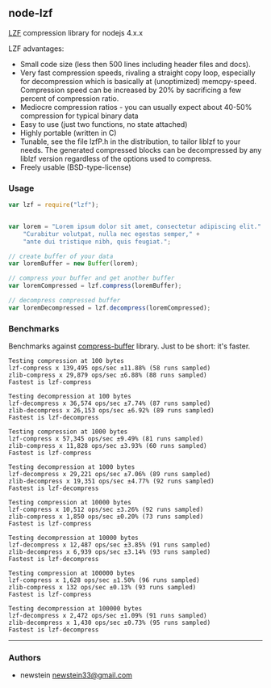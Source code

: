 ## node-lzf

[LZF](http://oldhome.schmorp.de/marc/liblzf.html) compression library for nodejs 4.x.x

LZF advantages:

* Small code size (less then 500 lines including header files and docs).
* Very fast compression speeds, rivaling a straight copy loop, especially for decompression which is basically at (unoptimized) memcpy-speed. Compression speed can be increased by 20% by sacrificing a few percent of compression ratio.
* Mediocre compression ratios - you can usually expect about 40-50% compression for typical binary data
* Easy to use (just two functions, no state attached)
* Highly portable (written in C)
* Tunable, see the file lzfP.h in the distribution, to tailor liblzf to your needs. The generated compressed blocks can be decompressed by any liblzf version regardless of the options used to compress.
* Freely usable (BSD-type-license)

### Usage

```javascript
var lzf = require("lzf");


var lorem = "Lorem ipsum dolor sit amet, consectetur adipiscing elit." +
    "Curabitur volutpat, nulla nec egestas semper," +
    "ante dui tristique nibh, quis feugiat.";

// create buffer of your data
var loremBuffer = new Buffer(lorem);

// compress your buffer and get another buffer
var loremCompressed = lzf.compress(loremBuffer);

// decompress compressed buffer
var loremDecompressed = lzf.decompress(loremCompressed);

```

### Benchmarks

Benchmarks against [compress-buffer](https://github.com/egorFiNE/node-compress-buffer) library. Just to be short: it's faster.

```
Testing compression at 100 bytes
lzf-compress x 139,495 ops/sec ±11.88% (58 runs sampled)
zlib-compress x 29,879 ops/sec ±6.88% (88 runs sampled)
Fastest is lzf-compress

Testing decompression at 100 bytes
lzf-decompress x 36,574 ops/sec ±7.74% (87 runs sampled)
zlib-decompress x 26,153 ops/sec ±6.92% (89 runs sampled)
Fastest is lzf-decompress

Testing compression at 1000 bytes
lzf-compress x 57,345 ops/sec ±9.49% (81 runs sampled)
zlib-compress x 11,828 ops/sec ±3.93% (60 runs sampled)
Fastest is lzf-compress

Testing decompression at 1000 bytes
lzf-decompress x 29,221 ops/sec ±7.06% (89 runs sampled)
zlib-decompress x 19,351 ops/sec ±4.77% (92 runs sampled)
Fastest is lzf-decompress

Testing compression at 10000 bytes
lzf-compress x 10,512 ops/sec ±3.26% (92 runs sampled)
zlib-compress x 1,850 ops/sec ±0.20% (73 runs sampled)
Fastest is lzf-compress

Testing decompression at 10000 bytes
lzf-decompress x 12,487 ops/sec ±3.85% (91 runs sampled)
zlib-decompress x 6,939 ops/sec ±3.14% (93 runs sampled)
Fastest is lzf-decompress

Testing compression at 100000 bytes
lzf-compress x 1,628 ops/sec ±1.50% (96 runs sampled)
zlib-compress x 132 ops/sec ±0.13% (93 runs sampled)
Fastest is lzf-compress

Testing decompression at 100000 bytes
lzf-decompress x 2,472 ops/sec ±1.09% (91 runs sampled)
zlib-decompress x 1,430 ops/sec ±0.73% (95 runs sampled)
Fastest is lzf-decompress
```

---
### Authors
- newstein  newstein33@gmail.com

